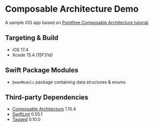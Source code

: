 # Composable Architecture Demo

A sample iOS app based on [Pointfree Composable Architecture tutorial](https://pointfreeco.github.io/swift-composable-architecture/main/tutorials/buildingsyncups/).

## Targeting & Build

* iOS 17.4
* Xcode 15.4 (15F31d)

## Swift Package Modules

* `DemoModels` package containing data structures & enums

## Third-party Dependencies

* [Composable Architecture](https://github.com/pointfreeco/swift-composable-architecture) 1.10.4
* [SwiftLint](https://github.com/realm/SwiftLint) 0.55.1
* [Tagged](https://github.com/pointfreeco/swift-tagged) 0.10.0